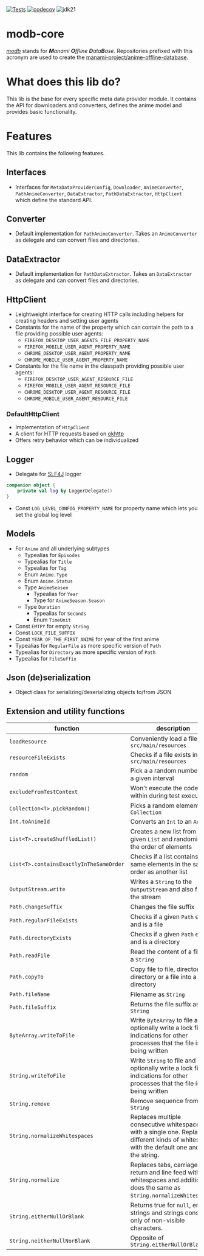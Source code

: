 [![Tests](https://github.com/manami-project/modb-core/actions/workflows/tests.yml/badge.svg?branch=master)](https://github.com/manami-project/modb-core/actions/workflows/tests.yml) [![codecov](https://codecov.io/gh/manami-project/modb-core/graph/badge.svg?token=AUI7JG4GGA)](https://codecov.io/gh/manami-project/modb-core) ![jdk21](https://img.shields.io/badge/jdk-21-informational)
# modb-core
_[modb](https://github.com/manami-project?tab=repositories&q=modb&type=source)_ stands for _**M**anami **O**ffline **D**ata**B**ase_. Repositories prefixed with this acronym are used to create the [manami-project/anime-offline-database](https://github.com/manami-project/anime-offline-database).

# What does this lib do?
This lib is the base for every specific meta data provider module. It contains the API for downloaders and converters, defines the anime model and provides basic functionality.

# Features
This lib contains the following features.

## Interfaces
* Interfaces for `MetaDataProviderConfig`, `Downloader`, `AnimeConverter`, `PathAnimeConverter`, `DataExtractor`, `PathDataExtractor`, `HttpClient` which define the standard API.

## Converter
+ Default implementation for `PathAnimeConverter`. Takes an `AnimeConverter` as delegate and can convert files and directories.

## DataExtractor
+ Default implementation for `PathDataExtractor`. Takes an `DataExtractor` as delegate and can convert files and directories.

## HttpClient
+ Leightweight interface for creating HTTP calls including helpers for creating headers and setting user agents
+ Constants for the name of the property which can contain the path to a file providing possible user agents:
  + `FIREFOX_DESKTOP_USER_AGENTS_FILE_PROPERTY_NAME`
  + `FIREFOX_MOBILE_USER_AGENT_PROPERTY_NAME`
  + `CHROME_DESKTOP_USER_AGENT_PROPERTY_NAME`
  + `CHROME_MOBILE_USER_AGENT_PROPERTY_NAME`
+ Constants for the file name in the classpath providing possible user agents:
  + `FIREFOX_DESKTOP_USER_AGENT_RESOURCE_FILE`
  + `FIREFOX_MOBILE_USER_AGENT_RESOURCE_FILE`
  + `CHROME_DESKTOP_USER_AGENT_RESOURCE_FILE`
  + `CHROME_MOBILE_USER_AGENT_RESOURCE_FILE`

### DefaultHttpClient
+ Implementation of `HttpClient`
+ A client for HTTP requests based on [okhttp](https://github.com/square/okhttp)
+ Offers retry behavior which can be individualized

## Logger
+ Delegate for [SLF4J](https://github.com/qos-ch/slf4j) logger
```kotlin
companion object {
    private val log by LoggerDelegate()
}
```
+ Const `LOG_LEVEL_CONFIG_PROPERTY_NAME` for property name which lets you set the global log level

## Models
* For `Anime` and all underlying subtypes
    * Typealias for `Episodes`
    * Typealias for `Title`
    * Typealias for `Tag`
    * Enum `Anime.Type`
    * Enum `Anime.Status`
    * Type `AnimeSeason`
        * Typealias for `Year`
        * Type for `AnimeSeason.Season`
    * Type `Duration`
        * Typealias for `Seconds`
        * Enum `TimeUnit`
* Const `EMTPY` for empty `String`
* Const `LOCK_FILE_SUFFIX`  
* Const `YEAR_OF_THE_FIRST_ANIME` for year of the first anime
* Typealias for `RegularFile` as more specific version of `Path`
* Typealias for `Directory` as more specific version of `Path`
* Typealias for `FileSuffix`

## Json (de)serialization
+ Object class for serializing/deserializing objects to/from JSON

## Extension and utility functions

| function                                | description                                                                                                                                    |
|-----------------------------------------|------------------------------------------------------------------------------------------------------------------------------------------------|
| `loadResource`                          | Conveniently load a file from `src/main/resources`                                                                                             |
| `resourceFileExists`                    | Checks if a file exists in `src/main/resources`                                                                                                |
| `random`                                | Pick a a random number from a given interval                                                                                                   |
| `excludeFromTestContext`                | Won't execute the code within during test execution                                                                                            |
| `Collection<T>.pickRandom()`            | Picks a random element of a `Collection`                                                                                                       |
| `Int.toAnimeId`                         | Converts an `Int` to an `AnimeId`                                                                                                              |
| `List<T>.createShuffledList()`          | Creates a new list from the given `List` and randomizes the order of elements                                                                  |
| `List<T>.containsExactlyInTheSameOrder` | Checks if a list contains the same elements in the same order as another list                                                                  |
| `OutputStream.write`                    | Writes a `String` to the `OutputStream` and also flushes the stream                                                                            |
| `Path.changeSuffix`                     | Changes the file suffix                                                                                                                        |
| `Path.regularFileExists`                | Checks if a given `Path` exists and is a file                                                                                                  |
| `Path.directoryExists`                  | Checks if a given `Path` exists and is a directory                                                                                             |
| `Path.readFile`                         | Read the content of a file into a `String`                                                                                                     |
| `Path.copyTo`                           | Copy file to file, directory to directory or a file into a directory                                                                           |
| `Path.fileName`                         | Filename as `String`                                                                                                                           |
| `Path.fileSuffix`                       | Returns the file suffix as `String`                                                                                                            |
| `ByteArray.writeToFile`                 | Write `ByteArray` to file and optionally write a lock file as indications for other processes that the file is being written                   |
| `String.writeToFile`                    | Write `String` to file and optionally write a lock file as indications for other processes that the file is being written                      |
| `String.remove`                         | Remove sequence from a `String`                                                                                                                |
| `String.normalizeWhitespaces`           | Replaces multiple consecutive whitespaces with a single one. Replaces different kinds of whitespace with the default one and trims the string. |
| `String.normalize`                      | Replaces tabs, carriage return and line feed with whitespaces and additionally does the same as `String.normalizeWhitespaces`.                 |
| `String.eitherNullOrBlank`              | Returns true for `null`, empty strings and strings consisting only of non-visible characters.                                                  |
| `String.neitherNullNorBlank`            | Opposite of `String.eitherNullOrBlank`                                                                                                         |